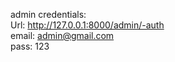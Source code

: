 admin credentials:  <br>
Url: http://127.0.0.1:8000/admin/-auth <br>
email: admin@gmail.com <br>
pass: 123 <br>